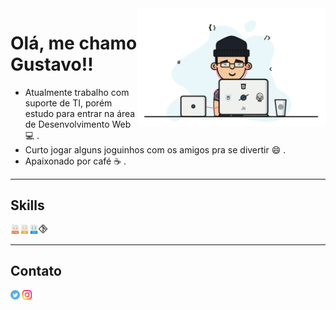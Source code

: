 <img src="./img/dev.gif" align="right" width="300px">

# Olá, me chamo **Gustavo**!! 

- Atualmente trabalho com suporte de TI, porém estudo para entrar na área de Desenvolvimento Web :computer: .
- Curto jogar alguns joguinhos com os amigos pra se divertir :smile: . 
- Apaixonado por café :coffee: .

<hr>

## Skills

<img src="img/html.png" style="width:15px;"/><img src="img/javascript.png" style= "width:15px;"/><img src="img/css.png" style="width:15px;"/><img src="img/git.png" style="width:15px;"/>

<hr>

## Contato

<a href="https://twitter.com/gustavoczz"><img src="img/twitter.png" style="width:15px;" /></a>	<a href="https://www.instagram.com/gustavoczz/"><img src="img/instagram.png" style="width:15px" /></a>


